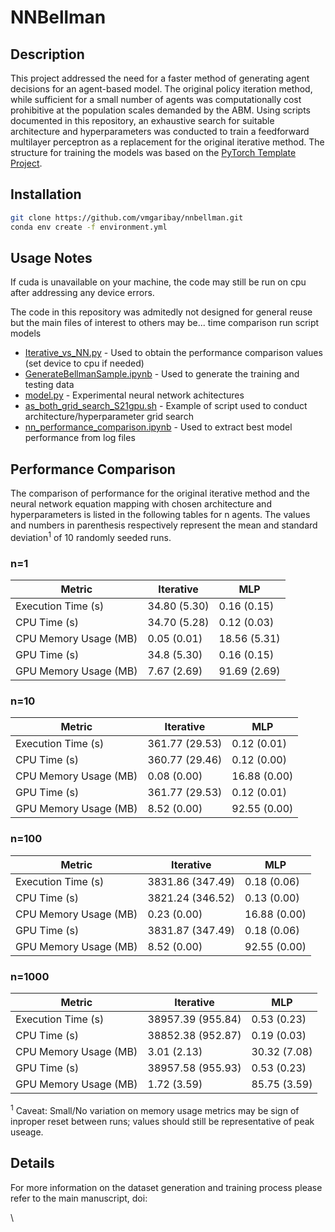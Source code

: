 # NNBellman

## Description
This project addressed the need for a faster method of generating agent decisions for an agent-based model. The original policy iteration method, while sufficient for a small number of agents was computationally cost prohibitive at the population scales demanded by the ABM. Using scripts documented in this repository, an exhaustive search for suitable architecture and hyperparameters was conducted to train a feedforward multilayer perceptron as a replacement for the original iterative method.
The structure for training the models was based on the [PyTorch Template Project](https://github.com/victoresque/pytorch-template/).


## Installation
```bash
git clone https://github.com/vmgaribay/nnbellman.git
conda env create -f environment.yml
```

## Usage Notes 
If cuda is unavailable on your machine, the code may still be run on cpu after addressing any device errors.

The code in this repository was admitedly not designed for general reuse but the main files of interest to others may be...
time comparison
run script
models

- [Iterative_vs_NN.py](/Iterative_vs_NN.py) - Used to obtain the performance comparison values (set device to cpu if needed)
- [GenerateBellmanSample.ipynb](/GenerateBellmanSample.ipynb) - Used to generate the training and testing data
- [model.py](/model/model.py) - Experimental neural network achitectures 
- [as_both_grid_search_S21gpu.sh](BatchRuns/GridSearch/as_both_grid_search_S21gpu.sh) - Example of script used to conduct architecture/hyperparameter grid search
- [nn_performance_comparison.ipynb](nn_performance_comparison.ipynb) - Used to extract best model performance from log files



## Performance Comparison
The comparison of performance for the original iterative method and the neural network equation mapping with chosen architecture and hyperparameters is listed in the following tables for n agents. The values and numbers in parenthesis respectively represent the mean and standard deviation<sup>1</sup> of 10 randomly seeded runs.
### n=1
| Metric | Iterative | MLP |
|--------|-----------|-----|
| Execution Time (s) | 34.80 (5.30) | 0.16 (0.15) |
| CPU Time (s) | 34.70 (5.28) | 0.12 (0.03) |
| CPU Memory Usage (MB) | 0.05 (0.01) | 18.56 (5.31) |
| GPU Time (s) | 34.8 (5.30) | 0.16 (0.15) |
| GPU Memory Usage (MB) | 7.67 (2.69) | 91.69 (2.69) |

### n=10
| Metric | Iterative | MLP |
|--------|-----------|-----|
| Execution Time (s) | 361.77 (29.53) | 0.12 (0.01) |
| CPU Time (s) | 360.77 (29.46) | 0.12 (0.00) |
| CPU Memory Usage (MB) | 0.08 (0.00) | 16.88 (0.00) |
| GPU Time (s) | 361.77 (29.53) | 0.12 (0.01) |
| GPU Memory Usage (MB) | 8.52 (0.00) | 92.55 (0.00) |

### n=100
| Metric | Iterative | MLP |
|--------|-----------|-----|
| Execution Time (s) | 3831.86 (347.49) | 0.18 (0.06) |
| CPU Time (s) | 3821.24 (346.52) | 0.13 (0.00) |
| CPU Memory Usage (MB) | 0.23 (0.00) | 16.88 (0.00) |
| GPU Time (s) | 3831.87 (347.49) | 0.18 (0.06) |
| GPU Memory Usage (MB) | 8.52 (0.00) | 92.55 (0.00) |

### n=1000
| Metric | Iterative | MLP |
|--------|-----------|-----|
| Execution Time (s) | 38957.39 (955.84) | 0.53 (0.23) |
| CPU Time (s) | 38852.38 (952.87) | 0.19 (0.03) |
| CPU Memory Usage (MB) | 3.01 (2.13) | 30.32 (7.08) |
| GPU Time (s) | 38957.58 (955.93) | 0.53 (0.23) |
| GPU Memory Usage (MB) | 1.72 (3.59) | 85.75 (3.59) |

<sup>1</sup> Caveat: Small/No variation on memory usage metrics may be sign of inproper reset between runs; values should still be representative of peak useage.

## Details
For more information on the dataset generation and training process please refer to the main manuscript, doi:


\
```